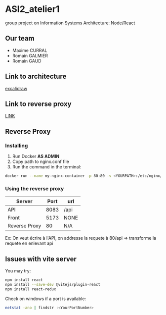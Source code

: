 # ASI2_atelier1
group project on Information Systems Architecture: Node/React

## Our team
- Maxime CURRAL
- Romain GALMIER
- Romain GAUD

## Link to architecture
[excalidraw](https://excalidraw.com/#room=274d475053e323c93b8d,owSvJtYYFefMiG_yu0wSpw)

## Link to reverse proxy 

[LINK](https://prod.e-campus.cpe.fr/mod/page/view.php?id=33598)

## Reverse Proxy

### Installing

1. Run Docker **AS ADMIN**
2. Copy path to nginx.conf file
3. Run the command in the terminal:
```bash
docker run --name my-nginx-container -p 80:80 -v <YOURPATH>:/etc/nginx/nginx.conf:ro -d nginx
```

### Using the reverse proxy

|Server|Port|url|
|------------------|---|-|
|API|8083|/api|
|Front|5173|NONE|
|Reverse Proxy|80|N/A|

Ex: On veut écrire à l'API, on addresse la requete à 80/api => transforme la requete en enlevant api

## Issues with vite server

You may try:

```bash
npm install react
npm install --save-dev @vitejs/plugin-react
npm install react-redux
```

Check on windows if a port is available:
```bash
netstat -ano | findstr :<YourPortNumber>
```

